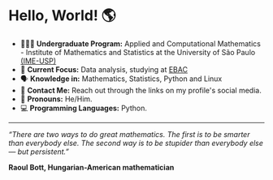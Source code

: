 # Hello, World! 🌎 
- 🧑🏽‍🎓 **Undergraduate Program:** Applied and Computational Mathematics - Institute of Mathematics and Statistics at the University of São Paulo [(IME-USP)](https://www.ime.usp.br/en/institute/)
- 🎯 **Current Focus:** Data analysis, studying at [EBAC](https://ebaconline.com.br/about-us)
- 🗣️ **Knowledge in:** Mathematics, Statistics, Python and Linux
- 📧 **Contact Me:** Reach out through the links on my profile's social media.
- 🌟 **Pronouns:** He/Him.
- 💻 **Programming Languages:** Python.

---

*“There are two ways to do great mathematics. The first is to be smarter than everybody else. The second way is to be stupider than everybody else — but persistent.”*

**Raoul Bott, Hungarian-American mathematician**
